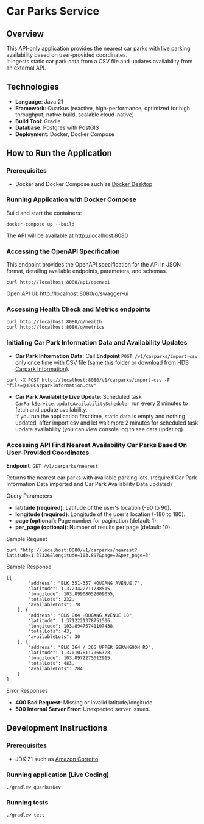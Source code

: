 # Car Parks Service

## Overview
This API-only application provides the nearest car parks with live parking availability based on user-provided coordinates.<br/>
It ingests static car park data from a CSV file and updates availability from an external API.

## Technologies
- **Language**: Java 21
- **Framework**: Quarkus (reactive, high-performance, optimized for high throughput, native build, scalable cloud-native)
- **Build Tool**: Gradle
- **Database**: Postgres with PostGIS
- **Deployment**: Docker, Docker Compose

## How to Run the Application

### Prerequisites
- Docker and Docker Compose such as [Docker Desktop](https://docs.docker.com/get-started/introduction/get-docker-desktop/)

### Running Application with Docker Compose
Build and start the containers:
```shell
docker-compose up --build
```
The API will be available at [http://localhost:8080](http://localhost:8080)

### Accessing the OpenAPI Specification
This endpoint provides the OpenAPI specification for the API in JSON format, detailing available endpoints, parameters, and schemas.
```shell
curl http://localhost:8080/api/openapi
```
Open API UI: http://localhost:8080/q/swagger-ui

### Accessing Health Check and Metrics endpoints
```shell
curl http://localhost:8080/q/health
curl http://localhost:8080/q/metrics
```

### Initialing Car Park Information Data and Availability Updates
- **Car Park Information Data**: Call **Endpoint** `POST /v1/carparks/import-csv` only once time with CSV file (same this folder or download from [HDB Carpark Information](https://data.gov.sg/datasets/d_23f946fa557947f93a8043bbef41dd09/view)).
```shell
curl -X POST http://localhost:8080/v1/carparks/import-csv -F "file=@HDBCarparkInformation.csv"
```
- **Car Park Availability Live Update**: Scheduled task `CarParkService.updateAvailabilityScheduler` run every 2 minutes to fetch and update availability.<br/>
If you run the application first time, static data is empty and nothing updated, after import csv and let wait more 2 minutes for scheduled task update availability (you can view console log to see data updating).

### Accessing API Find Nearest Availability Car Parks Based On User-Provided Coordinates
**Endpoint**: `GET /v1/carparks/nearest`

Returns the nearest car parks with available parking lots. (required Car Park Information Data imported and Car Park Availability Data updated)

Query Parameters
- **latitude (required)**: Latitude of the user's location (-90 to 90).
- **longitude (required)**: Longitude of the user's location (-180 to 180).
- **page (optional)**: Page number for pagination (default: 1).
- **per_page (optional)**: Number of results per page (default: 10).

Sample Request
```shell
curl "http://localhost:8080/v1/carparks/nearest?latitude=1.37326&longitude=103.897&page=2&per_page=3"
```

Sample Response
```shell
[{
        "address": "BLK 351-357 HOUGANG AVENUE 7",
        "latitude": 1.3723422711738515,
        "longitude": 103.89908052009055,
        "totalLots": 232,
        "availableLots": 78
    }, {
        "address": "BLK 804 HOUGANG AVENUE 10",
        "latitude": 1.3712221378751506,
        "longitude": 103.89475741107438,
        "totalLots": 43,
        "availableLots": 30
    }, {
        "address": "BLK 364 / 365 UPPER SERANGOON RD",
        "latitude": 1.3701078117066328,
        "longitude": 103.8972275612915,
        "totalLots": 483,
        "availableLots": 284
    }
]
```

Error Responses
- **400 Bad Request**: Missing or invalid latitude/longitude.
- **500 Internal Server Error**: Unexpected server issues.

## Development Instructions

### Prerequisites
- JDK 21 such as [Amazon Corretto](https://docs.aws.amazon.com/corretto/latest/corretto-21-ug/downloads-list.html)

### Running application (Live Coding)
```shell
./gradlew quarkusDev
```

### Running tests
```shell
./gradlew test
```
